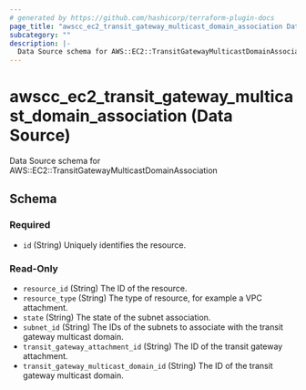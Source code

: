 ```yaml
---
# generated by https://github.com/hashicorp/terraform-plugin-docs
page_title: "awscc_ec2_transit_gateway_multicast_domain_association Data Source - terraform-provider-awscc"
subcategory: ""
description: |-
  Data Source schema for AWS::EC2::TransitGatewayMulticastDomainAssociation
---
```


# awscc_ec2_transit_gateway_multicast_domain_association (Data Source)

Data Source schema for AWS::EC2::TransitGatewayMulticastDomainAssociation



<!-- schema generated by tfplugindocs -->
## Schema

### Required

- `id` (String) Uniquely identifies the resource.

### Read-Only

- `resource_id` (String) The ID of the resource.
- `resource_type` (String) The type of resource, for example a VPC attachment.
- `state` (String) The state of the subnet association.
- `subnet_id` (String) The IDs of the subnets to associate with the transit gateway multicast domain.
- `transit_gateway_attachment_id` (String) The ID of the transit gateway attachment.
- `transit_gateway_multicast_domain_id` (String) The ID of the transit gateway multicast domain.
